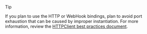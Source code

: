 > [!TIP]
>
> If you plan to use the HTTP or WebHook bindings, plan to avoid port exhaustion that can be caused by improper instantiation. For more information, review the [HTTPClient best practices document](https://github.com/mspnp/performance-optimization/blob/master/ImproperInstantiation/docs/ImproperInstantiation.md).
>
